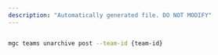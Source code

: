 ```yaml
---
description: "Automatically generated file. DO NOT MODIFY"
---
```


```bash

mgc teams unarchive post --team-id {team-id}

```